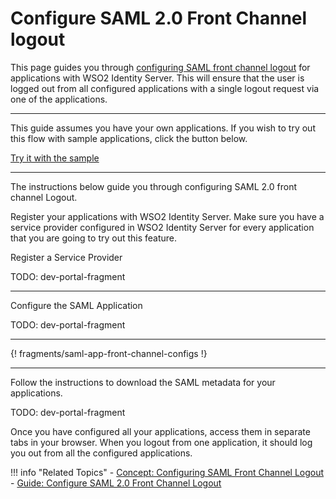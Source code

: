 # Configure SAML 2.0 Front Channel logout

This page guides you through [configuring SAML front channel logout](TODO:insert-link-to-concept) for applications with WSO2 Identity Server. This will ensure that the user is logged out from all configured applications with a single logout request via one of the applications. 

---

This guide assumes you have your own applications. If you wish to try out this flow with sample applications, click the button below. 

<a class="samplebtn_a" href="../../../quick-starts/saml-front-channel-logout" rel="nofollow noopener">Try it with the sample</a>

---

The instructions below guide you through configuring SAML 2.0 front channel Logout. 

Register your applications with WSO2 Identity Server. Make sure you have a service provider configured in WSO2 Identity Server for every application that you are going to try out this feature.  

Register a Service Provider

TODO: dev-portal-fragment

---
Configure the SAML Application

TODO: dev-portal-fragment

---

{! fragments/saml-app-front-channel-configs !}


--- 

Follow the instructions to download the SAML metadata for your applications. 

TODO: dev-portal-fragment

Once you have configured all your applications, access them in separate tabs in your browser. When you logout from one application, it should log you out from all the configured applications. 

!!! info "Related Topics"
    -   [Concept: Configuring SAML Front Channel Logout](TODO:insert-link-to-concept)
    -   [Guide: Configure SAML 2.0 Front Channel Logout](../../../quick-starts/saml-front-channel-logout)
